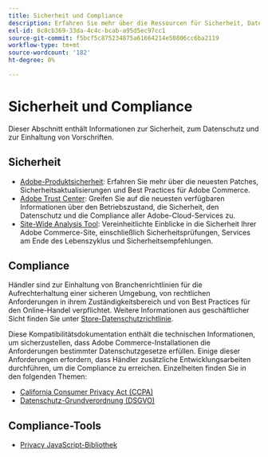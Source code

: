 ```yaml
---
title: Sicherheit und Compliance
description: Erfahren Sie mehr über die Ressourcen für Sicherheit, Datenschutz und Branchenkonformität für Ihr Adobe Commerce-Projekt.
exl-id: 8c8cb369-33da-4c4c-bcab-a95d5ec97cc1
source-git-commit: f5bcf5c875234875a61664214e50806cc6ba2119
workflow-type: tm+mt
source-wordcount: '182'
ht-degree: 0%

---
```


# Sicherheit und Compliance

Dieser Abschnitt enthält Informationen zur Sicherheit, zum Datenschutz und zur Einhaltung von Vorschriften.

## Sicherheit

- [Adobe-Produktsicherheit](https://helpx.adobe.com/security.html): Erfahren Sie mehr über die neuesten Patches, Sicherheitsaktualisierungen und Best Practices für Adobe Commerce.
- [Adobe Trust Center](https://www.adobe.com/trust.html): Greifen Sie auf die neuesten verfügbaren Informationen über den Betriebszustand, die Sicherheit, den Datenschutz und die Compliance aller Adobe-Cloud-Services zu.
- [Site-Wide Analysis Tool](../tools/site-wide-analysis-tool/dashboard.md): Vereinheitlichte Einblicke in die Sicherheit Ihrer Adobe Commerce-Site, einschließlich Sicherheitsprüfungen, Services am Ende des Lebenszyklus und Sicherheitsempfehlungen.

## Compliance

Händler sind zur Einhaltung von Branchenrichtlinien für die Aufrechterhaltung einer sicheren Umgebung, von rechtlichen Anforderungen in ihrem Zuständigkeitsbereich und von Best Practices für den Online-Handel verpflichtet. Weitere Informationen aus geschäftlicher Sicht finden Sie unter [Store-Datenschutzrichtlinie](https://experienceleague.adobe.com/docs/commerce-admin/start/compliance/privacy/privacy-policy.html).

Diese Kompatibilitätsdokumentation enthält die technischen Informationen, um sicherzustellen, dass Adobe Commerce-Installationen die Anforderungen bestimmter Datenschutzgesetze erfüllen. Einige dieser Anforderungen erfordern, dass Händler zusätzliche Entwicklungsarbeiten durchführen, um die Compliance zu erreichen. Einzelheiten finden Sie in den folgenden Themen:

- [California Consumer Privacy Act (CCPA)](privacy/ccpa.md)
- [Datenschutz-Grundverordnung (DSGVO)](privacy/gdpr.md)

## Compliance-Tools

- [Privacy JavaScript-Bibliothek](privacy/javascript-library.md)
